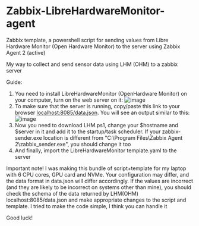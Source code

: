 # Zabbix-LibreHardwareMonitor-agent
Zabbix template, a powershell script for sending values from Libre Hardware Monitor (Open Hardware Monitor) to the server using Zabbix Agent 2 (active)

My way to collect and send sensor data using LHM (OHM) to a zabbix server

Guide:
1. You need to install LibreHardwareMonitor (OpenHardware Monitor) on your computer, turn on the web server on it:
![image](https://github.com/vasmarfas/Zabbix-LibreHardwareMonitor-agent/assets/37144504/613ea863-88ec-4650-a05d-64d9e64952c9)
2. To make sure that the server is running, copy/paste this link to your browser <a href="localhost:8085/data.json">localhost:8085/data.json</a>. You will see an output similar to this:
![image](https://github.com/vasmarfas/Zabbix-LibreHardwareMonitor-agent/assets/37144504/1b2c45de-ac33-47fe-80de-84374800491d)
3. Now you need to download LHM.ps1, change your $hostname and $server in it and add it to the startup/task scheduler. If your zabbix-sender.exe location is different from "C:\Program Files\Zabbix Agent 2\zabbix_sender.exe", you should change it too
4. And finally, import the LibreHardwareMonitor template.yaml to the server

Important note! I was making this bundle of script+template for my laptop with 6 CPU cores, GPU card and NVMe. Your configuration may differ, and the data format in data.json will differ accordingly. If the values are incorrect (and they are likely to be incorrect on systems other than mine), you should check the schema of the data returned by LHM(OHM) localhost:8085/data.json and make appropriate changes to the script and template. I tried to make the code simple, I think you can handle it

Good luck!
